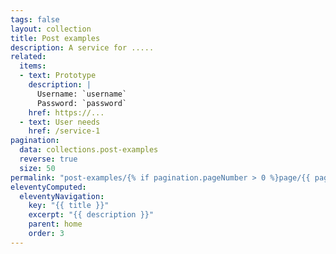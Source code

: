 ```yaml
---
tags: false
layout: collection
title: Post examples
description: A service for .....
related:
  items:
  - text: Prototype
    description: |
      Username: `username`
      Password: `password`
    href: https://...
  - text: User needs
    href: /service-1
pagination:
  data: collections.post-examples
  reverse: true
  size: 50
permalink: "post-examples/{% if pagination.pageNumber > 0 %}page/{{ pagination.pageNumber + 1 }}{% endif %}/"
eleventyComputed:
  eleventyNavigation:
    key: "{{ title }}"
    excerpt: "{{ description }}"
    parent: home
    order: 3
---
```

